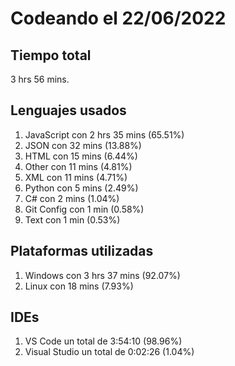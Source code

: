 # Codeando el 22/06/2022

## Tiempo total
3 hrs 56 mins.

## Lenguajes usados
1. JavaScript con 2 hrs 35 mins (65.51%)
1. JSON con 32 mins (13.88%)
1. HTML con 15 mins (6.44%)
1. Other con 11 mins (4.81%)
1. XML con 11 mins (4.71%)
1. Python con 5 mins (2.49%)
1. C# con 2 mins (1.04%)
1. Git Config con 1 min (0.58%)
1. Text con 1 min (0.53%)

## Plataformas utilizadas
1. Windows con 3 hrs 37 mins (92.07%)
1. Linux con 18 mins (7.93%)

## IDEs
1. VS Code un total de 3:54:10 (98.96%)
1. Visual Studio un total de 0:02:26 (1.04%)
